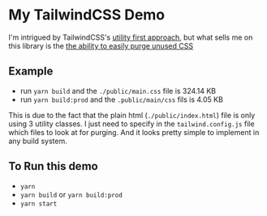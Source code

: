# My TailwindCSS Demo

I'm intrigued by TailwindCSS's [utility first approach](https://tailwindcss.com/docs/utility-first), but what sells me on this library is the [the ability to easily purge unused CSS](https://tailwindcss.com/docs/optimizing-for-production#writing-purgeable-html)

## Example

- run `yarn build` and the `./public/main.css` file is 324.14 KB
- run `yarn build:prod` and the `.public/main/css` fils is 4.05 KB

This is due to the fact that the plain html (`./public/index.html`) file is only using 3 utility classes. I just need to specify in the `tailwind.config.js` file which files to look at for purging. And it looks pretty simple to implement in any build system.

## To Run this demo

- `yarn`
- `yarn build` or `yarn build:prod`
- `yarn start`
